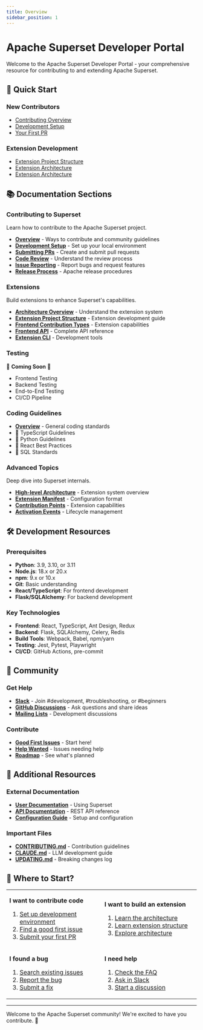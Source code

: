 ```yaml
---
title: Overview
sidebar_position: 1
---
```


<!--
Licensed to the Apache Software Foundation (ASF) under one
or more contributor license agreements.  See the NOTICE file
distributed with this work for additional information
regarding copyright ownership.  The ASF licenses this file
to you under the Apache License, Version 2.0 (the
"License"); you may not use this file except in compliance
with the License.  You may obtain a copy of the License at

  http://www.apache.org/licenses/LICENSE-2.0

Unless required by applicable law or agreed to in writing,
software distributed under the License is distributed on an
"AS IS" BASIS, WITHOUT WARRANTIES OR CONDITIONS OF ANY
KIND, either express or implied.  See the License for the
specific language governing permissions and limitations
under the License.
-->

# Apache Superset Developer Portal

Welcome to the Apache Superset Developer Portal - your comprehensive resource for contributing to and extending Apache Superset.

## 🚀 Quick Start

### New Contributors
- [Contributing Overview](/developer_portal/contributing/overview)
- [Development Setup](/developer_portal/contributing/development-setup)
- [Your First PR](/developer_portal/contributing/submitting-pr)

### Extension Development
- [Extension Project Structure](/developer_portal/extensions/extension-project-structure)
- [Extension Architecture](/developer_portal/architecture/overview)
- [Extension Architecture](/developer_portal/extensions/high-level-architecture)

## 📚 Documentation Sections

### Contributing to Superset
Learn how to contribute to the Apache Superset project.

- **[Overview](/developer_portal/contributing/overview)** - Ways to contribute and community guidelines
- **[Development Setup](/developer_portal/contributing/development-setup)** - Set up your local environment
- **[Submitting PRs](/developer_portal/contributing/submitting-pr)** - Create and submit pull requests
- **[Code Review](/developer_portal/contributing/code-review)** - Understand the review process
- **[Issue Reporting](/developer_portal/contributing/issue-reporting)** - Report bugs and request features
- **[Release Process](/developer_portal/contributing/release-process)** - Apache release procedures

### Extensions
Build extensions to enhance Superset's capabilities.

- **[Architecture Overview](/developer_portal/architecture/overview)** - Understand the extension system
- **[Extension Project Structure](/developer_portal/extensions/extension-project-structure)** - Extension development guide
- **[Frontend Contribution Types](/developer_portal/extensions/frontend-contribution-types)** - Extension capabilities
- **[Frontend API](/developer_portal/api/frontend)** - Complete API reference
- **[Extension CLI](/developer_portal/cli/overview)** - Development tools

### Testing
🚧 **Coming Soon** 🚧
- Frontend Testing
- Backend Testing
- End-to-End Testing
- CI/CD Pipeline

### Coding Guidelines
- **[Overview](/developer_portal/coding-guidelines/overview)** - General coding standards
- 🚧 TypeScript Guidelines
- 🚧 Python Guidelines
- 🚧 React Best Practices
- 🚧 SQL Standards

### Advanced Topics
Deep dive into Superset internals.

- **[High-level Architecture](/developer_portal/extensions/high-level-architecture)** - Extension system overview
- **[Extension Manifest](/developer_portal/references/manifest)** - Configuration format
- **[Contribution Points](/developer_portal/references/contribution-points)** - Extension capabilities
- **[Activation Events](/developer_portal/references/activation-events)** - Lifecycle management

## 🛠️ Development Resources

### Prerequisites
- **Python**: 3.9, 3.10, or 3.11
- **Node.js**: 18.x or 20.x
- **npm**: 9.x or 10.x
- **Git**: Basic understanding
- **React/TypeScript**: For frontend development
- **Flask/SQLAlchemy**: For backend development

### Key Technologies
- **Frontend**: React, TypeScript, Ant Design, Redux
- **Backend**: Flask, SQLAlchemy, Celery, Redis
- **Build Tools**: Webpack, Babel, npm/yarn
- **Testing**: Jest, Pytest, Playwright
- **CI/CD**: GitHub Actions, pre-commit

## 🤝 Community

### Get Help
- **[Slack](https://apache-superset.slack.com)** - Join #development, #troubleshooting, or #beginners
- **[GitHub Discussions](https://github.com/apache/superset/discussions)** - Ask questions and share ideas
- **[Mailing Lists](https://lists.apache.org/list.html?dev@superset.apache.org)** - Development discussions

### Contribute
- **[Good First Issues](https://github.com/apache/superset/labels/good%20first%20issue)** - Start here!
- **[Help Wanted](https://github.com/apache/superset/issues?q=is%3Aissue+is%3Aopen+label%3A%22help+wanted%22)** - Issues needing help
- **[Roadmap](https://github.com/orgs/apache/projects/180)** - See what's planned

## 📖 Additional Resources

### External Documentation
- **[User Documentation](https://superset.apache.org/docs/intro)** - Using Superset
- **[API Documentation](https://superset.apache.org/docs/api)** - REST API reference
- **[Configuration Guide](https://superset.apache.org/docs/configuration/configuring-superset)** - Setup and configuration

### Important Files
- **[CONTRIBUTING.md](https://github.com/apache/superset/blob/master/CONTRIBUTING.md)** - Contribution guidelines
- **[CLAUDE.md](https://github.com/apache/superset/blob/master/CLAUDE.md)** - LLM development guide
- **[UPDATING.md](https://github.com/apache/superset/blob/master/UPDATING.md)** - Breaking changes log

## 🎯 Where to Start?

<table>
<tr>
<td width="50%">

**I want to contribute code**
1. [Set up development environment](/developer_portal/contributing/development-setup)
2. [Find a good first issue](https://github.com/apache/superset/labels/good%20first%20issue)
3. [Submit your first PR](/developer_portal/contributing/submitting-pr)

</td>
<td width="50%">

**I want to build an extension**
1. [Learn the architecture](/developer_portal/architecture/overview)
2. [Learn extension structure](/developer_portal/extensions/extension-project-structure)
3. [Explore architecture](/developer_portal/extensions/high-level-architecture)

</td>
</tr>
<tr>
<td>

**I found a bug**
1. [Search existing issues](https://github.com/apache/superset/issues)
2. [Report the bug](/developer_portal/contributing/issue-reporting)
3. [Submit a fix](/developer_portal/contributing/submitting-pr)

</td>
<td>

**I need help**
1. [Check the FAQ](https://superset.apache.org/docs/frequently-asked-questions)
2. [Ask in Slack](https://apache-superset.slack.com)
3. [Start a discussion](https://github.com/apache/superset/discussions)

</td>
</tr>
</table>

---

Welcome to the Apache Superset community! We're excited to have you contribute. 🎉
